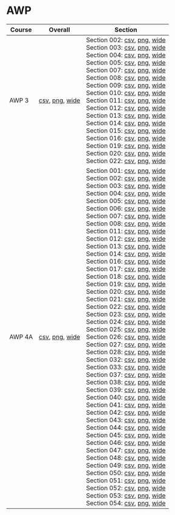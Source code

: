 # AWP

| Course | Overall | Section |
| ------ | ------- | ------- |
| AWP 3 | [csv](https://github.com/UCSD-Historical-Enrollment-Data/2025Winter/blob/main/overall/AWP%203.csv), [png](https://raw.githubusercontent.com/UCSD-Historical-Enrollment-Data/2025Winter/main/plot_overall/AWP%203.png), [wide](https://raw.githubusercontent.com/UCSD-Historical-Enrollment-Data/2025Winter/main/plot_overall_wide/AWP%203.png) | Section 002: [csv](https://github.com/UCSD-Historical-Enrollment-Data/2025Winter/blob/main/section/AWP%203_002.csv), [png](https://raw.githubusercontent.com/UCSD-Historical-Enrollment-Data/2025Winter/main/plot_section/AWP%203_002.png), [wide](https://raw.githubusercontent.com/UCSD-Historical-Enrollment-Data/2025Winter/main/plot_section_wide/AWP%203_002.png)<br>Section 003: [csv](https://github.com/UCSD-Historical-Enrollment-Data/2025Winter/blob/main/section/AWP%203_003.csv), [png](https://raw.githubusercontent.com/UCSD-Historical-Enrollment-Data/2025Winter/main/plot_section/AWP%203_003.png), [wide](https://raw.githubusercontent.com/UCSD-Historical-Enrollment-Data/2025Winter/main/plot_section_wide/AWP%203_003.png)<br>Section 004: [csv](https://github.com/UCSD-Historical-Enrollment-Data/2025Winter/blob/main/section/AWP%203_004.csv), [png](https://raw.githubusercontent.com/UCSD-Historical-Enrollment-Data/2025Winter/main/plot_section/AWP%203_004.png), [wide](https://raw.githubusercontent.com/UCSD-Historical-Enrollment-Data/2025Winter/main/plot_section_wide/AWP%203_004.png)<br>Section 005: [csv](https://github.com/UCSD-Historical-Enrollment-Data/2025Winter/blob/main/section/AWP%203_005.csv), [png](https://raw.githubusercontent.com/UCSD-Historical-Enrollment-Data/2025Winter/main/plot_section/AWP%203_005.png), [wide](https://raw.githubusercontent.com/UCSD-Historical-Enrollment-Data/2025Winter/main/plot_section_wide/AWP%203_005.png)<br>Section 007: [csv](https://github.com/UCSD-Historical-Enrollment-Data/2025Winter/blob/main/section/AWP%203_007.csv), [png](https://raw.githubusercontent.com/UCSD-Historical-Enrollment-Data/2025Winter/main/plot_section/AWP%203_007.png), [wide](https://raw.githubusercontent.com/UCSD-Historical-Enrollment-Data/2025Winter/main/plot_section_wide/AWP%203_007.png)<br>Section 008: [csv](https://github.com/UCSD-Historical-Enrollment-Data/2025Winter/blob/main/section/AWP%203_008.csv), [png](https://raw.githubusercontent.com/UCSD-Historical-Enrollment-Data/2025Winter/main/plot_section/AWP%203_008.png), [wide](https://raw.githubusercontent.com/UCSD-Historical-Enrollment-Data/2025Winter/main/plot_section_wide/AWP%203_008.png)<br>Section 009: [csv](https://github.com/UCSD-Historical-Enrollment-Data/2025Winter/blob/main/section/AWP%203_009.csv), [png](https://raw.githubusercontent.com/UCSD-Historical-Enrollment-Data/2025Winter/main/plot_section/AWP%203_009.png), [wide](https://raw.githubusercontent.com/UCSD-Historical-Enrollment-Data/2025Winter/main/plot_section_wide/AWP%203_009.png)<br>Section 010: [csv](https://github.com/UCSD-Historical-Enrollment-Data/2025Winter/blob/main/section/AWP%203_010.csv), [png](https://raw.githubusercontent.com/UCSD-Historical-Enrollment-Data/2025Winter/main/plot_section/AWP%203_010.png), [wide](https://raw.githubusercontent.com/UCSD-Historical-Enrollment-Data/2025Winter/main/plot_section_wide/AWP%203_010.png)<br>Section 011: [csv](https://github.com/UCSD-Historical-Enrollment-Data/2025Winter/blob/main/section/AWP%203_011.csv), [png](https://raw.githubusercontent.com/UCSD-Historical-Enrollment-Data/2025Winter/main/plot_section/AWP%203_011.png), [wide](https://raw.githubusercontent.com/UCSD-Historical-Enrollment-Data/2025Winter/main/plot_section_wide/AWP%203_011.png)<br>Section 012: [csv](https://github.com/UCSD-Historical-Enrollment-Data/2025Winter/blob/main/section/AWP%203_012.csv), [png](https://raw.githubusercontent.com/UCSD-Historical-Enrollment-Data/2025Winter/main/plot_section/AWP%203_012.png), [wide](https://raw.githubusercontent.com/UCSD-Historical-Enrollment-Data/2025Winter/main/plot_section_wide/AWP%203_012.png)<br>Section 013: [csv](https://github.com/UCSD-Historical-Enrollment-Data/2025Winter/blob/main/section/AWP%203_013.csv), [png](https://raw.githubusercontent.com/UCSD-Historical-Enrollment-Data/2025Winter/main/plot_section/AWP%203_013.png), [wide](https://raw.githubusercontent.com/UCSD-Historical-Enrollment-Data/2025Winter/main/plot_section_wide/AWP%203_013.png)<br>Section 014: [csv](https://github.com/UCSD-Historical-Enrollment-Data/2025Winter/blob/main/section/AWP%203_014.csv), [png](https://raw.githubusercontent.com/UCSD-Historical-Enrollment-Data/2025Winter/main/plot_section/AWP%203_014.png), [wide](https://raw.githubusercontent.com/UCSD-Historical-Enrollment-Data/2025Winter/main/plot_section_wide/AWP%203_014.png)<br>Section 015: [csv](https://github.com/UCSD-Historical-Enrollment-Data/2025Winter/blob/main/section/AWP%203_015.csv), [png](https://raw.githubusercontent.com/UCSD-Historical-Enrollment-Data/2025Winter/main/plot_section/AWP%203_015.png), [wide](https://raw.githubusercontent.com/UCSD-Historical-Enrollment-Data/2025Winter/main/plot_section_wide/AWP%203_015.png)<br>Section 016: [csv](https://github.com/UCSD-Historical-Enrollment-Data/2025Winter/blob/main/section/AWP%203_016.csv), [png](https://raw.githubusercontent.com/UCSD-Historical-Enrollment-Data/2025Winter/main/plot_section/AWP%203_016.png), [wide](https://raw.githubusercontent.com/UCSD-Historical-Enrollment-Data/2025Winter/main/plot_section_wide/AWP%203_016.png)<br>Section 019: [csv](https://github.com/UCSD-Historical-Enrollment-Data/2025Winter/blob/main/section/AWP%203_019.csv), [png](https://raw.githubusercontent.com/UCSD-Historical-Enrollment-Data/2025Winter/main/plot_section/AWP%203_019.png), [wide](https://raw.githubusercontent.com/UCSD-Historical-Enrollment-Data/2025Winter/main/plot_section_wide/AWP%203_019.png)<br>Section 020: [csv](https://github.com/UCSD-Historical-Enrollment-Data/2025Winter/blob/main/section/AWP%203_020.csv), [png](https://raw.githubusercontent.com/UCSD-Historical-Enrollment-Data/2025Winter/main/plot_section/AWP%203_020.png), [wide](https://raw.githubusercontent.com/UCSD-Historical-Enrollment-Data/2025Winter/main/plot_section_wide/AWP%203_020.png)<br>Section 022: [csv](https://github.com/UCSD-Historical-Enrollment-Data/2025Winter/blob/main/section/AWP%203_022.csv), [png](https://raw.githubusercontent.com/UCSD-Historical-Enrollment-Data/2025Winter/main/plot_section/AWP%203_022.png), [wide](https://raw.githubusercontent.com/UCSD-Historical-Enrollment-Data/2025Winter/main/plot_section_wide/AWP%203_022.png) |
| AWP 4A | [csv](https://github.com/UCSD-Historical-Enrollment-Data/2025Winter/blob/main/overall/AWP%204A.csv), [png](https://raw.githubusercontent.com/UCSD-Historical-Enrollment-Data/2025Winter/main/plot_overall/AWP%204A.png), [wide](https://raw.githubusercontent.com/UCSD-Historical-Enrollment-Data/2025Winter/main/plot_overall_wide/AWP%204A.png) | Section 001: [csv](https://github.com/UCSD-Historical-Enrollment-Data/2025Winter/blob/main/section/AWP%204A_001.csv), [png](https://raw.githubusercontent.com/UCSD-Historical-Enrollment-Data/2025Winter/main/plot_section/AWP%204A_001.png), [wide](https://raw.githubusercontent.com/UCSD-Historical-Enrollment-Data/2025Winter/main/plot_section_wide/AWP%204A_001.png)<br>Section 002: [csv](https://github.com/UCSD-Historical-Enrollment-Data/2025Winter/blob/main/section/AWP%204A_002.csv), [png](https://raw.githubusercontent.com/UCSD-Historical-Enrollment-Data/2025Winter/main/plot_section/AWP%204A_002.png), [wide](https://raw.githubusercontent.com/UCSD-Historical-Enrollment-Data/2025Winter/main/plot_section_wide/AWP%204A_002.png)<br>Section 003: [csv](https://github.com/UCSD-Historical-Enrollment-Data/2025Winter/blob/main/section/AWP%204A_003.csv), [png](https://raw.githubusercontent.com/UCSD-Historical-Enrollment-Data/2025Winter/main/plot_section/AWP%204A_003.png), [wide](https://raw.githubusercontent.com/UCSD-Historical-Enrollment-Data/2025Winter/main/plot_section_wide/AWP%204A_003.png)<br>Section 004: [csv](https://github.com/UCSD-Historical-Enrollment-Data/2025Winter/blob/main/section/AWP%204A_004.csv), [png](https://raw.githubusercontent.com/UCSD-Historical-Enrollment-Data/2025Winter/main/plot_section/AWP%204A_004.png), [wide](https://raw.githubusercontent.com/UCSD-Historical-Enrollment-Data/2025Winter/main/plot_section_wide/AWP%204A_004.png)<br>Section 005: [csv](https://github.com/UCSD-Historical-Enrollment-Data/2025Winter/blob/main/section/AWP%204A_005.csv), [png](https://raw.githubusercontent.com/UCSD-Historical-Enrollment-Data/2025Winter/main/plot_section/AWP%204A_005.png), [wide](https://raw.githubusercontent.com/UCSD-Historical-Enrollment-Data/2025Winter/main/plot_section_wide/AWP%204A_005.png)<br>Section 006: [csv](https://github.com/UCSD-Historical-Enrollment-Data/2025Winter/blob/main/section/AWP%204A_006.csv), [png](https://raw.githubusercontent.com/UCSD-Historical-Enrollment-Data/2025Winter/main/plot_section/AWP%204A_006.png), [wide](https://raw.githubusercontent.com/UCSD-Historical-Enrollment-Data/2025Winter/main/plot_section_wide/AWP%204A_006.png)<br>Section 007: [csv](https://github.com/UCSD-Historical-Enrollment-Data/2025Winter/blob/main/section/AWP%204A_007.csv), [png](https://raw.githubusercontent.com/UCSD-Historical-Enrollment-Data/2025Winter/main/plot_section/AWP%204A_007.png), [wide](https://raw.githubusercontent.com/UCSD-Historical-Enrollment-Data/2025Winter/main/plot_section_wide/AWP%204A_007.png)<br>Section 008: [csv](https://github.com/UCSD-Historical-Enrollment-Data/2025Winter/blob/main/section/AWP%204A_008.csv), [png](https://raw.githubusercontent.com/UCSD-Historical-Enrollment-Data/2025Winter/main/plot_section/AWP%204A_008.png), [wide](https://raw.githubusercontent.com/UCSD-Historical-Enrollment-Data/2025Winter/main/plot_section_wide/AWP%204A_008.png)<br>Section 011: [csv](https://github.com/UCSD-Historical-Enrollment-Data/2025Winter/blob/main/section/AWP%204A_011.csv), [png](https://raw.githubusercontent.com/UCSD-Historical-Enrollment-Data/2025Winter/main/plot_section/AWP%204A_011.png), [wide](https://raw.githubusercontent.com/UCSD-Historical-Enrollment-Data/2025Winter/main/plot_section_wide/AWP%204A_011.png)<br>Section 012: [csv](https://github.com/UCSD-Historical-Enrollment-Data/2025Winter/blob/main/section/AWP%204A_012.csv), [png](https://raw.githubusercontent.com/UCSD-Historical-Enrollment-Data/2025Winter/main/plot_section/AWP%204A_012.png), [wide](https://raw.githubusercontent.com/UCSD-Historical-Enrollment-Data/2025Winter/main/plot_section_wide/AWP%204A_012.png)<br>Section 013: [csv](https://github.com/UCSD-Historical-Enrollment-Data/2025Winter/blob/main/section/AWP%204A_013.csv), [png](https://raw.githubusercontent.com/UCSD-Historical-Enrollment-Data/2025Winter/main/plot_section/AWP%204A_013.png), [wide](https://raw.githubusercontent.com/UCSD-Historical-Enrollment-Data/2025Winter/main/plot_section_wide/AWP%204A_013.png)<br>Section 014: [csv](https://github.com/UCSD-Historical-Enrollment-Data/2025Winter/blob/main/section/AWP%204A_014.csv), [png](https://raw.githubusercontent.com/UCSD-Historical-Enrollment-Data/2025Winter/main/plot_section/AWP%204A_014.png), [wide](https://raw.githubusercontent.com/UCSD-Historical-Enrollment-Data/2025Winter/main/plot_section_wide/AWP%204A_014.png)<br>Section 016: [csv](https://github.com/UCSD-Historical-Enrollment-Data/2025Winter/blob/main/section/AWP%204A_016.csv), [png](https://raw.githubusercontent.com/UCSD-Historical-Enrollment-Data/2025Winter/main/plot_section/AWP%204A_016.png), [wide](https://raw.githubusercontent.com/UCSD-Historical-Enrollment-Data/2025Winter/main/plot_section_wide/AWP%204A_016.png)<br>Section 017: [csv](https://github.com/UCSD-Historical-Enrollment-Data/2025Winter/blob/main/section/AWP%204A_017.csv), [png](https://raw.githubusercontent.com/UCSD-Historical-Enrollment-Data/2025Winter/main/plot_section/AWP%204A_017.png), [wide](https://raw.githubusercontent.com/UCSD-Historical-Enrollment-Data/2025Winter/main/plot_section_wide/AWP%204A_017.png)<br>Section 018: [csv](https://github.com/UCSD-Historical-Enrollment-Data/2025Winter/blob/main/section/AWP%204A_018.csv), [png](https://raw.githubusercontent.com/UCSD-Historical-Enrollment-Data/2025Winter/main/plot_section/AWP%204A_018.png), [wide](https://raw.githubusercontent.com/UCSD-Historical-Enrollment-Data/2025Winter/main/plot_section_wide/AWP%204A_018.png)<br>Section 019: [csv](https://github.com/UCSD-Historical-Enrollment-Data/2025Winter/blob/main/section/AWP%204A_019.csv), [png](https://raw.githubusercontent.com/UCSD-Historical-Enrollment-Data/2025Winter/main/plot_section/AWP%204A_019.png), [wide](https://raw.githubusercontent.com/UCSD-Historical-Enrollment-Data/2025Winter/main/plot_section_wide/AWP%204A_019.png)<br>Section 020: [csv](https://github.com/UCSD-Historical-Enrollment-Data/2025Winter/blob/main/section/AWP%204A_020.csv), [png](https://raw.githubusercontent.com/UCSD-Historical-Enrollment-Data/2025Winter/main/plot_section/AWP%204A_020.png), [wide](https://raw.githubusercontent.com/UCSD-Historical-Enrollment-Data/2025Winter/main/plot_section_wide/AWP%204A_020.png)<br>Section 021: [csv](https://github.com/UCSD-Historical-Enrollment-Data/2025Winter/blob/main/section/AWP%204A_021.csv), [png](https://raw.githubusercontent.com/UCSD-Historical-Enrollment-Data/2025Winter/main/plot_section/AWP%204A_021.png), [wide](https://raw.githubusercontent.com/UCSD-Historical-Enrollment-Data/2025Winter/main/plot_section_wide/AWP%204A_021.png)<br>Section 022: [csv](https://github.com/UCSD-Historical-Enrollment-Data/2025Winter/blob/main/section/AWP%204A_022.csv), [png](https://raw.githubusercontent.com/UCSD-Historical-Enrollment-Data/2025Winter/main/plot_section/AWP%204A_022.png), [wide](https://raw.githubusercontent.com/UCSD-Historical-Enrollment-Data/2025Winter/main/plot_section_wide/AWP%204A_022.png)<br>Section 023: [csv](https://github.com/UCSD-Historical-Enrollment-Data/2025Winter/blob/main/section/AWP%204A_023.csv), [png](https://raw.githubusercontent.com/UCSD-Historical-Enrollment-Data/2025Winter/main/plot_section/AWP%204A_023.png), [wide](https://raw.githubusercontent.com/UCSD-Historical-Enrollment-Data/2025Winter/main/plot_section_wide/AWP%204A_023.png)<br>Section 024: [csv](https://github.com/UCSD-Historical-Enrollment-Data/2025Winter/blob/main/section/AWP%204A_024.csv), [png](https://raw.githubusercontent.com/UCSD-Historical-Enrollment-Data/2025Winter/main/plot_section/AWP%204A_024.png), [wide](https://raw.githubusercontent.com/UCSD-Historical-Enrollment-Data/2025Winter/main/plot_section_wide/AWP%204A_024.png)<br>Section 025: [csv](https://github.com/UCSD-Historical-Enrollment-Data/2025Winter/blob/main/section/AWP%204A_025.csv), [png](https://raw.githubusercontent.com/UCSD-Historical-Enrollment-Data/2025Winter/main/plot_section/AWP%204A_025.png), [wide](https://raw.githubusercontent.com/UCSD-Historical-Enrollment-Data/2025Winter/main/plot_section_wide/AWP%204A_025.png)<br>Section 026: [csv](https://github.com/UCSD-Historical-Enrollment-Data/2025Winter/blob/main/section/AWP%204A_026.csv), [png](https://raw.githubusercontent.com/UCSD-Historical-Enrollment-Data/2025Winter/main/plot_section/AWP%204A_026.png), [wide](https://raw.githubusercontent.com/UCSD-Historical-Enrollment-Data/2025Winter/main/plot_section_wide/AWP%204A_026.png)<br>Section 027: [csv](https://github.com/UCSD-Historical-Enrollment-Data/2025Winter/blob/main/section/AWP%204A_027.csv), [png](https://raw.githubusercontent.com/UCSD-Historical-Enrollment-Data/2025Winter/main/plot_section/AWP%204A_027.png), [wide](https://raw.githubusercontent.com/UCSD-Historical-Enrollment-Data/2025Winter/main/plot_section_wide/AWP%204A_027.png)<br>Section 028: [csv](https://github.com/UCSD-Historical-Enrollment-Data/2025Winter/blob/main/section/AWP%204A_028.csv), [png](https://raw.githubusercontent.com/UCSD-Historical-Enrollment-Data/2025Winter/main/plot_section/AWP%204A_028.png), [wide](https://raw.githubusercontent.com/UCSD-Historical-Enrollment-Data/2025Winter/main/plot_section_wide/AWP%204A_028.png)<br>Section 032: [csv](https://github.com/UCSD-Historical-Enrollment-Data/2025Winter/blob/main/section/AWP%204A_032.csv), [png](https://raw.githubusercontent.com/UCSD-Historical-Enrollment-Data/2025Winter/main/plot_section/AWP%204A_032.png), [wide](https://raw.githubusercontent.com/UCSD-Historical-Enrollment-Data/2025Winter/main/plot_section_wide/AWP%204A_032.png)<br>Section 033: [csv](https://github.com/UCSD-Historical-Enrollment-Data/2025Winter/blob/main/section/AWP%204A_033.csv), [png](https://raw.githubusercontent.com/UCSD-Historical-Enrollment-Data/2025Winter/main/plot_section/AWP%204A_033.png), [wide](https://raw.githubusercontent.com/UCSD-Historical-Enrollment-Data/2025Winter/main/plot_section_wide/AWP%204A_033.png)<br>Section 037: [csv](https://github.com/UCSD-Historical-Enrollment-Data/2025Winter/blob/main/section/AWP%204A_037.csv), [png](https://raw.githubusercontent.com/UCSD-Historical-Enrollment-Data/2025Winter/main/plot_section/AWP%204A_037.png), [wide](https://raw.githubusercontent.com/UCSD-Historical-Enrollment-Data/2025Winter/main/plot_section_wide/AWP%204A_037.png)<br>Section 038: [csv](https://github.com/UCSD-Historical-Enrollment-Data/2025Winter/blob/main/section/AWP%204A_038.csv), [png](https://raw.githubusercontent.com/UCSD-Historical-Enrollment-Data/2025Winter/main/plot_section/AWP%204A_038.png), [wide](https://raw.githubusercontent.com/UCSD-Historical-Enrollment-Data/2025Winter/main/plot_section_wide/AWP%204A_038.png)<br>Section 039: [csv](https://github.com/UCSD-Historical-Enrollment-Data/2025Winter/blob/main/section/AWP%204A_039.csv), [png](https://raw.githubusercontent.com/UCSD-Historical-Enrollment-Data/2025Winter/main/plot_section/AWP%204A_039.png), [wide](https://raw.githubusercontent.com/UCSD-Historical-Enrollment-Data/2025Winter/main/plot_section_wide/AWP%204A_039.png)<br>Section 040: [csv](https://github.com/UCSD-Historical-Enrollment-Data/2025Winter/blob/main/section/AWP%204A_040.csv), [png](https://raw.githubusercontent.com/UCSD-Historical-Enrollment-Data/2025Winter/main/plot_section/AWP%204A_040.png), [wide](https://raw.githubusercontent.com/UCSD-Historical-Enrollment-Data/2025Winter/main/plot_section_wide/AWP%204A_040.png)<br>Section 041: [csv](https://github.com/UCSD-Historical-Enrollment-Data/2025Winter/blob/main/section/AWP%204A_041.csv), [png](https://raw.githubusercontent.com/UCSD-Historical-Enrollment-Data/2025Winter/main/plot_section/AWP%204A_041.png), [wide](https://raw.githubusercontent.com/UCSD-Historical-Enrollment-Data/2025Winter/main/plot_section_wide/AWP%204A_041.png)<br>Section 042: [csv](https://github.com/UCSD-Historical-Enrollment-Data/2025Winter/blob/main/section/AWP%204A_042.csv), [png](https://raw.githubusercontent.com/UCSD-Historical-Enrollment-Data/2025Winter/main/plot_section/AWP%204A_042.png), [wide](https://raw.githubusercontent.com/UCSD-Historical-Enrollment-Data/2025Winter/main/plot_section_wide/AWP%204A_042.png)<br>Section 043: [csv](https://github.com/UCSD-Historical-Enrollment-Data/2025Winter/blob/main/section/AWP%204A_043.csv), [png](https://raw.githubusercontent.com/UCSD-Historical-Enrollment-Data/2025Winter/main/plot_section/AWP%204A_043.png), [wide](https://raw.githubusercontent.com/UCSD-Historical-Enrollment-Data/2025Winter/main/plot_section_wide/AWP%204A_043.png)<br>Section 044: [csv](https://github.com/UCSD-Historical-Enrollment-Data/2025Winter/blob/main/section/AWP%204A_044.csv), [png](https://raw.githubusercontent.com/UCSD-Historical-Enrollment-Data/2025Winter/main/plot_section/AWP%204A_044.png), [wide](https://raw.githubusercontent.com/UCSD-Historical-Enrollment-Data/2025Winter/main/plot_section_wide/AWP%204A_044.png)<br>Section 045: [csv](https://github.com/UCSD-Historical-Enrollment-Data/2025Winter/blob/main/section/AWP%204A_045.csv), [png](https://raw.githubusercontent.com/UCSD-Historical-Enrollment-Data/2025Winter/main/plot_section/AWP%204A_045.png), [wide](https://raw.githubusercontent.com/UCSD-Historical-Enrollment-Data/2025Winter/main/plot_section_wide/AWP%204A_045.png)<br>Section 046: [csv](https://github.com/UCSD-Historical-Enrollment-Data/2025Winter/blob/main/section/AWP%204A_046.csv), [png](https://raw.githubusercontent.com/UCSD-Historical-Enrollment-Data/2025Winter/main/plot_section/AWP%204A_046.png), [wide](https://raw.githubusercontent.com/UCSD-Historical-Enrollment-Data/2025Winter/main/plot_section_wide/AWP%204A_046.png)<br>Section 047: [csv](https://github.com/UCSD-Historical-Enrollment-Data/2025Winter/blob/main/section/AWP%204A_047.csv), [png](https://raw.githubusercontent.com/UCSD-Historical-Enrollment-Data/2025Winter/main/plot_section/AWP%204A_047.png), [wide](https://raw.githubusercontent.com/UCSD-Historical-Enrollment-Data/2025Winter/main/plot_section_wide/AWP%204A_047.png)<br>Section 048: [csv](https://github.com/UCSD-Historical-Enrollment-Data/2025Winter/blob/main/section/AWP%204A_048.csv), [png](https://raw.githubusercontent.com/UCSD-Historical-Enrollment-Data/2025Winter/main/plot_section/AWP%204A_048.png), [wide](https://raw.githubusercontent.com/UCSD-Historical-Enrollment-Data/2025Winter/main/plot_section_wide/AWP%204A_048.png)<br>Section 049: [csv](https://github.com/UCSD-Historical-Enrollment-Data/2025Winter/blob/main/section/AWP%204A_049.csv), [png](https://raw.githubusercontent.com/UCSD-Historical-Enrollment-Data/2025Winter/main/plot_section/AWP%204A_049.png), [wide](https://raw.githubusercontent.com/UCSD-Historical-Enrollment-Data/2025Winter/main/plot_section_wide/AWP%204A_049.png)<br>Section 050: [csv](https://github.com/UCSD-Historical-Enrollment-Data/2025Winter/blob/main/section/AWP%204A_050.csv), [png](https://raw.githubusercontent.com/UCSD-Historical-Enrollment-Data/2025Winter/main/plot_section/AWP%204A_050.png), [wide](https://raw.githubusercontent.com/UCSD-Historical-Enrollment-Data/2025Winter/main/plot_section_wide/AWP%204A_050.png)<br>Section 051: [csv](https://github.com/UCSD-Historical-Enrollment-Data/2025Winter/blob/main/section/AWP%204A_051.csv), [png](https://raw.githubusercontent.com/UCSD-Historical-Enrollment-Data/2025Winter/main/plot_section/AWP%204A_051.png), [wide](https://raw.githubusercontent.com/UCSD-Historical-Enrollment-Data/2025Winter/main/plot_section_wide/AWP%204A_051.png)<br>Section 052: [csv](https://github.com/UCSD-Historical-Enrollment-Data/2025Winter/blob/main/section/AWP%204A_052.csv), [png](https://raw.githubusercontent.com/UCSD-Historical-Enrollment-Data/2025Winter/main/plot_section/AWP%204A_052.png), [wide](https://raw.githubusercontent.com/UCSD-Historical-Enrollment-Data/2025Winter/main/plot_section_wide/AWP%204A_052.png)<br>Section 053: [csv](https://github.com/UCSD-Historical-Enrollment-Data/2025Winter/blob/main/section/AWP%204A_053.csv), [png](https://raw.githubusercontent.com/UCSD-Historical-Enrollment-Data/2025Winter/main/plot_section/AWP%204A_053.png), [wide](https://raw.githubusercontent.com/UCSD-Historical-Enrollment-Data/2025Winter/main/plot_section_wide/AWP%204A_053.png)<br>Section 054: [csv](https://github.com/UCSD-Historical-Enrollment-Data/2025Winter/blob/main/section/AWP%204A_054.csv), [png](https://raw.githubusercontent.com/UCSD-Historical-Enrollment-Data/2025Winter/main/plot_section/AWP%204A_054.png), [wide](https://raw.githubusercontent.com/UCSD-Historical-Enrollment-Data/2025Winter/main/plot_section_wide/AWP%204A_054.png) |

